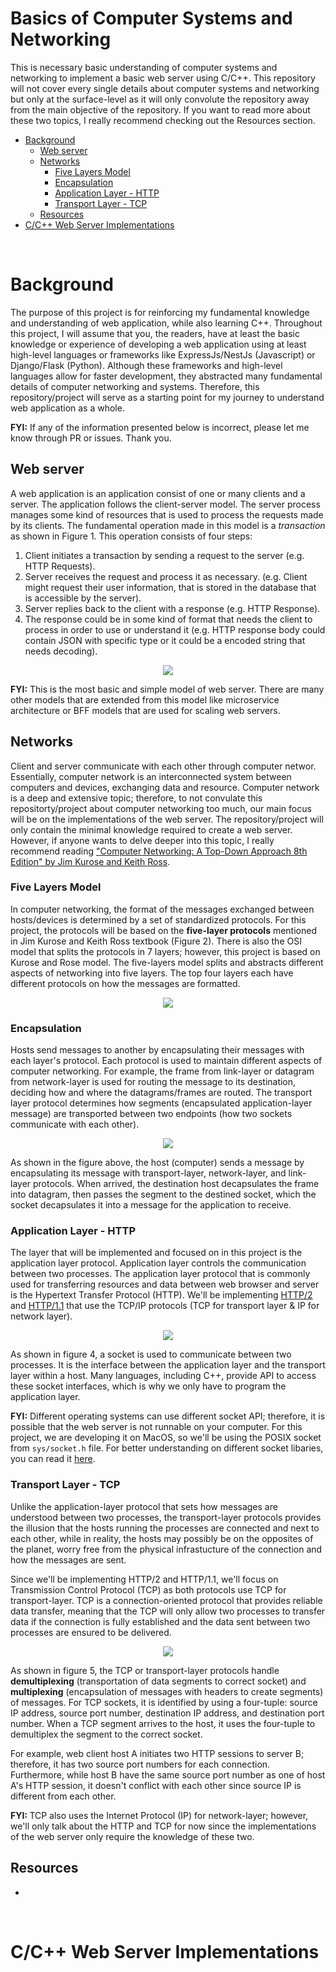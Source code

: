 <h1> Basics of Computer Systems and Networking </h1>
This is necessary basic understanding of computer systems and networking to implement a basic web server using C/C++. This repository will not cover every single details about computer systems and networking but only at the surface-level as it will only convolute the repository away from the main objective of the repository. If you want to read more about these two topics, I really recommend checking out the Resources section.

<br/>

- [Background](#background)
  - [Web server](#web-server)
  - [Networks](#networks)
    - [Five Layers Model](#five-layers-model)
    - [Encapsulation](#encapsulation)
    - [Application Layer - HTTP](#application-layer---http)
    - [Transport Layer - TCP](#transport-layer---tcp)
  - [Resources](#resources)
- [C/C++ Web Server Implementations](#cc-web-server-implementations)

<br/>

# Background
The purpose of this project is for reinforcing my fundamental knowledge and understanding of web application, while also learning C++. Throughout this project, I will assume that you, the readers, have at least the basic knowledge or experience of developing a web application using at least high-level languages or frameworks like ExpressJs/NestJs (Javascript) or Django/Flask (Python). Although these frameworks and high-level languages allow for faster development, they abstracted many fundamental details of computer networking and systems. Therefore, this repository/project will serve as a starting point for my journey to understand web application as a whole.

<b>FYI:</b> If any of the information presented below is incorrect, please let me know through PR or issues. Thank you. 

## Web server
A web application is an application consist of one or many clients and a server. The application follows the client-server model. The server process manages some kind of resources that is used to process the requests made by its clients. The fundamental operation made in this model is a <i>transaction</i> as shown in Figure 1. This operation consists of four steps:

1. Client initiates a transaction by sending a request to the server (e.g. HTTP Requests).
2. Server receives the request and process it as necessary. (e.g. Client might request their user information, that is stored in the database that is accessible by the server).
3. Server replies back to the client with a response (e.g. HTTP Response).
4. The response could be in some kind of format that needs the client to process in order to use or understand it (e.g. HTTP response body could contain JSON with specific type or it could be a encoded string that needs decoding).

<p align="center">
   <img src="../assets/client-server-model.svg" />
</p>


<b>FYI:</b> This is the most basic and simple model of web server. There are many other models that are extended from this model like microservice architecture or BFF models that are used for scaling web servers.


## Networks
Client and server communicate with each other through computer networ. Essentially, computer network is an interconnected system between computers and devices, exchanging data and resource. Computer network is a deep and extensive topic; therefore, to not convulate this repositorty/project about computer networking too much, our main focus will be on the implementations of the web server. The repository/project will only contain the minimal knowledge required to create a web server. However, if anyone wants to delve deeper into this topic, I really recommend reading ["Computer Networking: A Top-Down Approach 8th Edition" by Jim Kurose and Keith Ross](https://gaia.cs.umass.edu/kurose_ross/index.php).

### Five Layers Model
In computer networking, the format of the messages exchanged between hosts/devices is determined by a set of standardized protocols. For this project, the protocols will be based on the <b>five-layer protocols</b> mentioned in Jim Kurose and Keith Ross textbook (Figure 2). There is also the OSI model that splits the protocols in 7 layers; however, this project is based on Kurose and Rose model. The five-layers model splits and abstracts different aspects of networking into five layers. The top four layers each have different protocols on how the messages are formatted.

<p align="center">
   <img src="../assets/five-layers-protocol.svg" />
</p>

### Encapsulation
Hosts send messages to another by encapsulating their messages with each layer's protocol. Each protocol is used to maintain different aspects of computer networking. For example, the frame from link-layer or datagram from network-layer is used for routing the message to its destination, deciding how and where the datagrams/frames are routed. The transport layer protocol determines how segments (encapsulated application-layer message) are transported between two endpoints (how two sockets communicate with each other).

<p align="center">
   <img src="../assets/encapsulations-network.svg" class="big-img" />
</p>

As shown in the figure above, the host (computer) sends a message by encapsulating its message with transport-layer, network-layer, and link-layer protocols. When arrived, the destination host decapsulates the frame into datagram, then passes the segment to the destined socket, which the socket decapsulates it into a message for the application to receive.


### Application Layer - HTTP
The layer that will be implemented and focused on in this project is the application layer protocol. Application layer controls the communication between two processes. The application layer protocol that is commonly used for transferring resources and data between web browser and server is the Hypertext Transfer Protocol (HTTP). We'll be implementing [HTTP/2](https://www.rfc-editor.org/rfc/rfc9113) and [HTTP/1.1](https://www.rfc-editor.org/rfc/rfc9110) that use the TCP/IP protocols (TCP for transport layer & IP for network layer).

<p align="center">
   <img src="../assets/socket-app-layer.svg" />
</p>

As shown in figure 4, a socket is used to communicate between two processes. It is the interface between the application layer and the transport layer within a host. Many languages, including C++, provide API to access these socket interfaces, which is why we only have to program the application layer.

<b>FYI:</b> Different operating systems can use different socket API; therefore, it is possible that the web server is not runnable on your computer. For this project, we are developing it on MacOS, so we'll be using the POSIX socket from `sys/socket.h` file. For better understanding on different socket libaries, you can read it [here](https://stackoverflow.com/questions/28027937/cross-platform-sockets).


### Transport Layer - TCP
Unlike the application-layer protocol that sets how messages are understood between two processes, the transport-layer protocols provides the illusion that the hosts running the processes are connected and next to each other, while in reality, the hosts may possibly be on the opposites of the planet, worry free from the physical infrastucture of the connection and how the messages are sent.

Since we'll be implementing HTTP/2 and HTTP/1.1, we'll focus on Transmission Control Protocol (TCP) as both protocols use TCP for transport-layer. TCP is a connection-oriented protocol that provides reliable data transfer, meaning that the TCP will only allow two processes to transfer data if the connection is fully established and the data sent between two processes are ensured to be delivered.

<p align="center">
   <img src="../assets/transport-layer-sockets.svg" />
</p>

As shown in figure 5, the TCP or transport-layer protocols handle <b>demultiplexing</b> (transportation of data segments to correct socket) and <b>multiplexing</b> (encapsulation of messages with headers to create segments) of messages. For TCP sockets, it is identified by using a four-tuple: source IP address, source port number, destination IP address, and destination port number. When a TCP segment arrives to the host, it uses the four-tuple to demultiplex the segment to the correct socket. 

For example, web client host A initiates two HTTP sessions to server B; therefore, it has two source port numbers for each connection. Furthermore, while host B have the same source port number as one of host A's HTTP session, it doesn't conflict with each other since source IP is different from each other.

<b> FYI: </b> TCP also uses the Internet Protocol (IP) for network-layer; however, we'll only talk about the HTTP and TCP for now since the implementations of the web server only require the knowledge of these two.

## Resources
- 

<br/>

# C/C++ Web Server Implementations

